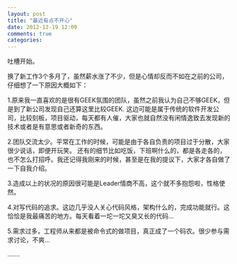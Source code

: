 ```yaml
---
layout: post
title: "最近有点不开心"
date: 2012-12-19 12:09
comments: true
categories: 
---
```

吐槽开始。

换了新工作3个多月了，虽然薪水涨了不少，但是心情却反而不如在之前的公司，仔细想了一下原因大概如下：

  1.原来我一直喜欢的是很有GEEK氛围的团队，虽然之前我认为自己不够GEEK，但是到了新公司发现自己还算这里比较GEEK.
这边可能是属于传统的软件开发公司，比较刻板，项目驱动，每天都有人催，大家也就自然没有闲情逸致去发现新的技术或者是有意思或者新奇的东西。

  2.团队交流太少。平常在工作的时候，可能是由于各自负责的项目过于分散，大家很少说话，即便开玩笑。
还有的细节比如吃饭，下班啊什么的，都是各走各的，也不怎么打招呼。我还记得我刚来的时候，甚至是在我的提议下，大家才各自做了一下自我介绍。

  3.造成以上的状况的原因很可能是Leader情商不高，这个就不多抱怨啦，性格使然。

  4.对写代码的追求。这边几乎没人关心代码风格，架构什么的，完成功能就行。这恰恰是我最痛苦的地方。每天看着一坨一坨又臭又长的代码...

  5.需求过多，工程师从来都是被命令式的做项目，真正成了一个码农。很少参与需求讨论，不爽...

  .......
